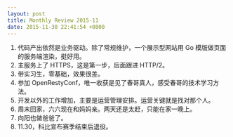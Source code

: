 ```yaml
---
layout: post
title: Monthly Review 2015-11
date: 2015-11-30 22:41:54 +0800
---
```


1. 代码产出依然是业务驱动。除了常规维护，一个展示型网站用 Go 模版做页面的服务端渲染，挺好用。
2. 主服务上了 HTTPS，这是第一步，后面跟进 HTTP/2。
3. 带实习生，零基础，效果很差。
4. 参加 OpenRestyConf，唯一收获是见了春哥真人，感受春哥的技术学习方法。
5. 开发以外的工作增加，主要是运营管理安排。运营关键就是找对那个人。
6. 周末回家，六六现在和妈妈亲。两天还是太赶，只能在家一晚上。
7. 向阳也做爸爸了。
8. 11.30，科比宣布赛季结束后退役。

